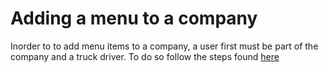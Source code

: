 # Adding a menu to a company

Inorder to to add menu items to a company, a user first must be part of the company and a truck driver. To do so follow the steps found [here](/user_docs/register_as_driver/)